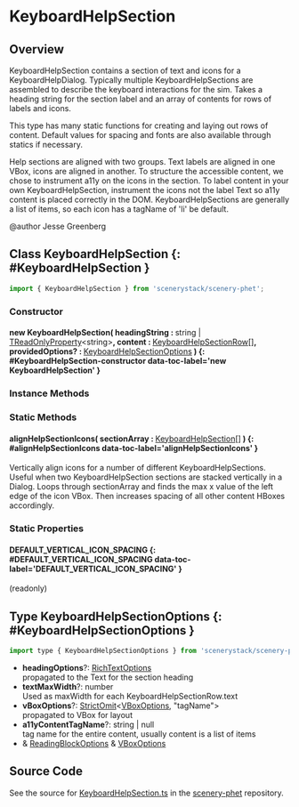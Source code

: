 # KeyboardHelpSection

## Overview

KeyboardHelpSection contains a section of text and icons for a KeyboardHelpDialog. Typically multiple KeyboardHelpSections
are assembled to describe the keyboard interactions for the sim. Takes a heading string for the section label and
an array of contents for rows of labels and icons.

This type has many static functions for creating and laying out rows of content.
Default values for spacing and fonts are also available through statics if necessary.

Help sections are aligned with two groups. Text labels are aligned in one VBox, icons are aligned in another. To
structure the accessible content, we chose to instrument a11y on the icons in the section. To label content
in your own KeyboardHelpSection, instrument the icons not the label Text so a11y content is placed correctly in the DOM.
KeyboardHelpSections are generally a list of items, so each icon has a  tagName of 'li' be default.

@author Jesse Greenberg

## Class KeyboardHelpSection {: #KeyboardHelpSection }


```js
import { KeyboardHelpSection } from 'scenerystack/scenery-phet';
```
### Constructor

#### new KeyboardHelpSection( headingString : <span style="font-weight: 400;"><span style="color: hsla(calc(var(--md-hue) + 180deg),80%,40%,1);">string</span> | [TReadOnlyProperty](../axon/TReadOnlyProperty.md)&lt;<span style="color: hsla(calc(var(--md-hue) + 180deg),80%,40%,1);">string</span>&gt;</span>, content : <span style="font-weight: 400;">[KeyboardHelpSectionRow](../scenery-phet/KeyboardHelpSectionRow.md)[]</span>, providedOptions? : <span style="font-weight: 400;">[KeyboardHelpSectionOptions](../scenery-phet/KeyboardHelpSection.md#KeyboardHelpSectionOptions)</span> ) {: #KeyboardHelpSection-constructor data-toc-label='new KeyboardHelpSection' }

### Instance Methods



### Static Methods

#### alignHelpSectionIcons( sectionArray : <span style="font-weight: 400;">[KeyboardHelpSection](../scenery-phet/KeyboardHelpSection.md)[]</span> ) {: #alignHelpSectionIcons data-toc-label='alignHelpSectionIcons' }

Vertically align icons for a number of different KeyboardHelpSections. Useful when two KeyboardHelpSection
sections are stacked vertically in a Dialog. Loops through sectionArray and finds the max x value of the left
edge of the icon VBox. Then increases spacing of all other content HBoxes accordingly.

### Static Properties

#### DEFAULT_VERTICAL_ICON_SPACING {: #DEFAULT_VERTICAL_ICON_SPACING data-toc-label='DEFAULT_VERTICAL_ICON_SPACING' }

(readonly)



## Type KeyboardHelpSectionOptions {: #KeyboardHelpSectionOptions }


```js
import type { KeyboardHelpSectionOptions } from 'scenerystack/scenery-phet';
```


- **headingOptions**?: [RichTextOptions](../scenery/RichText.md#RichTextOptions)
<br>  propagated to the Text for the section heading
- **textMaxWidth**?: <span style="color: hsla(calc(var(--md-hue) + 180deg),80%,40%,1);">number</span>
<br>  Used as maxWidth for each KeyboardHelpSectionRow.text
- **vBoxOptions**?: [StrictOmit](../phet-core/StrictOmit.md)&lt;[VBoxOptions](../scenery/VBox.md#VBoxOptions), "tagName"&gt;
<br>  propagated to VBox for layout
- **a11yContentTagName**?: <span style="color: hsla(calc(var(--md-hue) + 180deg),80%,40%,1);">string</span> | <span style="color: hsla(calc(var(--md-hue) + 180deg),80%,40%,1);">null</span>
<br>  tag name for the entire content, usually content is a list of items
- &amp; [ReadingBlockOptions](../scenery/ReadingBlock.md#ReadingBlockOptions) &amp; [VBoxOptions](../scenery/VBox.md#VBoxOptions)




## Source Code

See the source for [KeyboardHelpSection.ts](https://github.com/phetsims/scenery-phet/blob/main/js/keyboard/help/KeyboardHelpSection.ts) in the [scenery-phet](https://github.com/phetsims/scenery-phet) repository.
